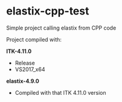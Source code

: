 # elastix-cpp-test
Simple project calling elastix from CPP code

Project compiled with:

**ITK-4.11.0**
* Release
* VS2017_x64

**elastix-4.9.0**
* Compiled with that ITK 4.11.0 version
